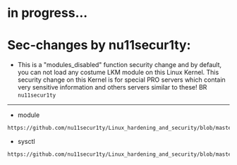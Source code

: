 # in progress...
# Sec-changes by nu11secur1ty:
- This is a "modules_disabled" function security change and by default, you can not load any costume LKM module on this Linux Kernel. This security change on this Kernel is for special PRO servers which contain very sensitive information and others
servers similar to these!
BR `nu11secur1ty`
-------------------------------------------------------------------------------------------------------------------------
- module
```bash
https://github.com/nu11secur1ty/Linux_hardening_and_security/blob/master/Kernel-sec-modules_by_nu11secur1ty/linux-5.1.1/kernel/module.c#L290
```
- sysctl
```bash
https://github.com/nu11secur1ty/Linux_hardening_and_security/blob/master/Kernel-sec-modules_by_nu11secur1ty/linux-5.1.1/kernel/sysctl.c#L705
```
